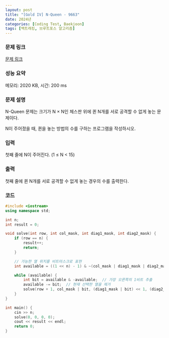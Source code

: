 ```yaml
---
layout: post
title: "[Gold IV] N-Queen - 9663"
date: 2024년
categories: [Coding Test, Baekjoon]
tags: [백트래킹, 브루트포스 알고리즘]
---
```


### 문제 링크

[문제 링크](https://www.acmicpc.net/problem/9663)

### 성능 요약

메모리: 2020 KB, 시간: 200 ms

### 문제 설명

<p>N-Queen 문제는 크기가 N × N인 체스판 위에 퀸 N개를 서로 공격할 수 없게 놓는 문제이다.</p>

<p>N이 주어졌을 때, 퀸을 놓는 방법의 수를 구하는 프로그램을 작성하시오.</p>

### 입력

 <p>첫째 줄에 N이 주어진다. (1 ≤ N < 15)</p>

### 출력

 <p>첫째 줄에 퀸 N개를 서로 공격할 수 없게 놓는 경우의 수를 출력한다.</p>

### 코드

```cc
#include <iostream>
using namespace std;

int n;
int result = 0;

void solve(int row, int col_mask, int diag1_mask, int diag2_mask) {
	if (row == n) {
		result++;
		return;
	}

	// 가능한 열 위치를 비트마스크로 표현
	int available = ((1 << n) - 1) & ~(col_mask | diag1_mask | diag2_mask);

	while (available) {
		int bit = available & -available;  // 가장 오른쪽의 1비트 추출
		available -= bit;  // 현재 선택한 열을 제거
		solve(row + 1, col_mask | bit, (diag1_mask | bit) << 1, (diag2_mask | bit) >> 1);
	}
}

int main() {
	cin >> n;
	solve(0, 0, 0, 0);
	cout << result << endl;
	return 0;
}

```
